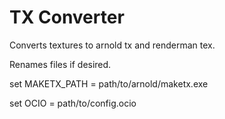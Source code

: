# TX Converter
 Converts textures to arnold tx and renderman tex.
 
 Renames files if desired.

 set MAKETX_PATH = path/to/arnold/maketx.exe 
 
 set OCIO = path/to/config.ocio


